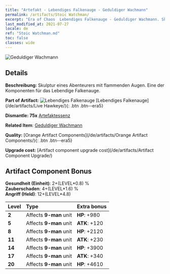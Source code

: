 ```yaml
---
title: "Artefakt - Lebendiges Falkenauge - Geduldiger Wachmann"
permalink: /artifacts/Stoic Watchman/
excerpt: "Era of Chaos  Lebendiges Falkenauge - Geduldiger Wachmann. Skulptur eines Abenteurers mit flammenden Augen. Eine der Komponenten für das Lebendige Falkenauge."
last_modified_at: 2021-07-27
locale: de
ref: "Stoic Watchman.md"
toc: false
classes: wide
---
```


 ![Geduldiger Wachmann](/images/t/artifact_40332.png)



## Details

 **Beschreibung:** Skulptur eines Abenteurers mit flammenden Augen. Eine der Komponenten für das Lebendige Falkenauge.

 **Part of Artifact:** ![Lebendiges Falkenauge](/images/t/icon_artifact_33.png) [Lebendiges Falkenauge](/de/artifacts/Live Hawkeye/){: .btn .btn--era5}

 **Dismantle: 75x** [Artefaktessenz](/ItemsDE/con_905/)

 **Related Item**: [Geduldiger Wachmann](/ItemsDE/art_133/)

 **Quality:** [Orange Artifact Components](/de/artifacts/Orange Artifact Components/){: .btn .btn--era5}

 **Upgrade cost:** [Artifact component upgrade cost](/de/artifacts/Artifact Component Upgrade/)

## Artifact Component Bonus

  **Gesundheit (Einheit)**: 2+(LEVEL\*0.8) %<br/>**Zauberschaden**: 4+(LEVEL\*1.6) %<br/>**Angriff (Held)**: 12+(LEVEL\*4.8)

  |  Level  | Type |    Extra bonus  | 
  |:--------|:-----|:----------------| 
  | **2** | Affects **9-man** unit | **HP**: +980 | 
  | **5** | Affects **9-man** unit | **ATK**: +120 | 
  | **8** | Affects **9-man** unit | **HP**: +2120 | 
  | **11** | Affects **9-man** unit | **ATK**: +230 | 
  | **14** | Affects **9-man** unit | **HP**: +3900 | 
  | **17** | Affects **9-man** unit | **ATK**: +340 | 
  | **20** | Affects **9-man** unit | **HP**: +4610 | 
